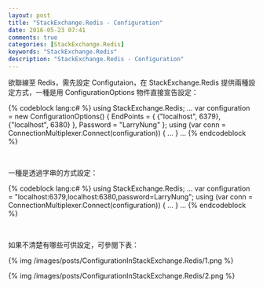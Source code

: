 ```yaml
---
layout: post
title: "StackExchange.Redis - Configuration"
date: 2016-05-23 07:41
comments: true
categories: [StackExchange.Redis]
keywords: "StackExchange.Redis"
description: "StackExchange.Redis - Configuration"
---
```


欲聯線至 Redis，需先設定 Configutaion，在 StackExchange.Redis 提供兩種設定方式，一種是用 ConfigurationOptions 物件直接宣告設定：  

<!-- More -->


{% codeblock lang:c# %}
using StackExchange.Redis; 
... 
var configuration = new ConfigurationOptions() 
{ 
    EndPoints = { 
        {"localhost", 6379}, 
        {"localhost", 6380} 
    }, 
    Password = "LarryNung" 
}; 
using (var conn = ConnectionMultiplexer.Connect(configuration)) 
{ 
    ... 
}
 ...
{% endcodeblock %}

<br/>


一種是透過字串的方式設定：  

{% codeblock lang:c# %}
using StackExchange.Redis; 
... 
var configuration = "localhost:6379,localhost:6380,password=LarryNung"; 
using (var conn = ConnectionMultiplexer.Connect(configuration)) 
{ 
    ... 
} 
...
{% endcodeblock %}

<br/>


如果不清楚有哪些可供設定，可參閱下表：  

{% img /images/posts/ConfigurationInStackExchange.Redis/1.png %}   

{% img /images/posts/ConfigurationInStackExchange.Redis/2.png %}
